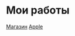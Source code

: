 # Мои работы
[Магазин](https://Atamazow.github.io/Magazin)
[ Apple](https://Atamazow.github.io/atamazow.html)
